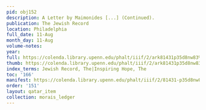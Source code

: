 ```yaml
---
pid: obj152
description: A Letter by Maimonides [...] (Continued).
publication: The Jewish Record
location: Philadelphia
full_date: 11-Aug
month_day: 11-Aug
volume-notes:
year:
full: https://colenda.library.upenn.edu/phalt/iiif/2/ark81431p35d8nw83%2FSHA256E-s7717584--de38b742ecdecc7667d1ebf6886ef9ecef7555d6267fa9ece58e181518152089.jpeg/full/3500,/0/default.jpg
thumb: https://colenda.library.upenn.edu/phalt/iiif/2/ark81431p35d8nw83%2FSHA256E-s7717584--de38b742ecdecc7667d1ebf6886ef9ecef7555d6267fa9ece58e181518152089.jpeg/full/!200,200/0/default.jpg
index_terms: Jewish Record, The|Inspiring Hope, The
toc: '166'
manifest: https://colenda.library.upenn.edu/phalt/iiif/2/81431-p35d8nw83/manifest
order: '151'
layout: qatar_item
collection: morais_ledger
---
```


